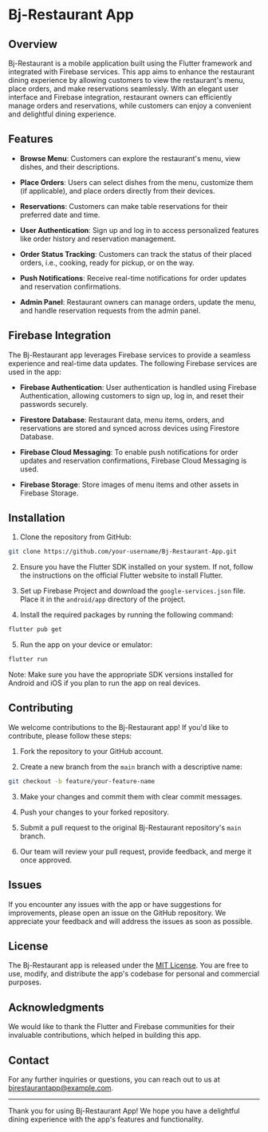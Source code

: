 # Bj-Restaurant App  

 

## Overview

Bj-Restaurant is a mobile application built using the Flutter framework and integrated with Firebase services. This app aims to enhance the restaurant dining experience by allowing customers to view the restaurant's menu, place orders, and make reservations seamlessly. With an elegant user interface and Firebase integration, restaurant owners can efficiently manage orders and reservations, while customers can enjoy a convenient and delightful dining experience.

## Features

- **Browse Menu**: Customers can explore the restaurant's menu, view dishes, and their descriptions.

- **Place Orders**: Users can select dishes from the menu, customize them (if applicable), and place orders directly from their devices.

- **Reservations**: Customers can make table reservations for their preferred date and time.

- **User Authentication**: Sign up and log in to access personalized features like order history and reservation management.

- **Order Status Tracking**: Customers can track the status of their placed orders, i.e., cooking, ready for pickup, or on the way.

- **Push Notifications**: Receive real-time notifications for order updates and reservation confirmations.

- **Admin Panel**: Restaurant owners can manage orders, update the menu, and handle reservation requests from the admin panel.

## Firebase Integration

The Bj-Restaurant app leverages Firebase services to provide a seamless experience and real-time data updates. The following Firebase services are used in the app:

- **Firebase Authentication**: User authentication is handled using Firebase Authentication, allowing customers to sign up, log in, and reset their passwords securely.

- **Firestore Database**: Restaurant data, menu items, orders, and reservations are stored and synced across devices using Firestore Database.

- **Firebase Cloud Messaging**: To enable push notifications for order updates and reservation confirmations, Firebase Cloud Messaging is used.

- **Firebase Storage**: Store images of menu items and other assets in Firebase Storage.

## Installation

1. Clone the repository from GitHub:

```bash
git clone https://github.com/your-username/Bj-Restaurant-App.git
```

2. Ensure you have the Flutter SDK installed on your system. If not, follow the instructions on the official Flutter website to install Flutter.

3. Set up Firebase Project and download the `google-services.json` file. Place it in the `android/app` directory of the project.

4. Install the required packages by running the following command:

```bash
flutter pub get
```

5. Run the app on your device or emulator:

```bash
flutter run
```

Note: Make sure you have the appropriate SDK versions installed for Android and iOS if you plan to run the app on real devices.

## Contributing

We welcome contributions to the Bj-Restaurant app! If you'd like to contribute, please follow these steps:

1. Fork the repository to your GitHub account.

2. Create a new branch from the `main` branch with a descriptive name:

```bash
git checkout -b feature/your-feature-name
```

3. Make your changes and commit them with clear commit messages.

4. Push your changes to your forked repository.

5. Submit a pull request to the original Bj-Restaurant repository's `main` branch.

6. Our team will review your pull request, provide feedback, and merge it once approved.

## Issues

If you encounter any issues with the app or have suggestions for improvements, please open an issue on the GitHub repository. We appreciate your feedback and will address the issues as soon as possible.

## License

The Bj-Restaurant app is released under the [MIT License](LICENSE). You are free to use, modify, and distribute the app's codebase for personal and commercial purposes.

## Acknowledgments

We would like to thank the Flutter and Firebase communities for their invaluable contributions, which helped in building this app.

## Contact

For any further inquiries or questions, you can reach out to us at bjrestaurantapp@example.com.

---

Thank you for using Bj-Restaurant App! We hope you have a delightful dining experience with the app's features and functionality.